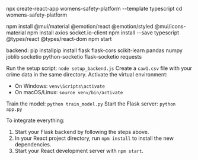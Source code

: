 npx create-react-app womens-safety-platform --template typescript
cd womens-safety-platform


npm install @mui/material @emotion/react @emotion/styled @mui/icons-material
npm install axios socket.io-client
npm install --save typescript @types/react @types/react-dom
npm start



backend: pip installpip install flask flask-cors scikit-learn pandas numpy joblib
 socketio python-socketio flask-socketio requests

Run the setup script: `node setup_backend.js`
Create a `caw1.csv` file with your crime data in the same directory.
Activate the virtual environment:

- On Windows: `venv\Scripts\activate`
- On macOS/Linux: `source venv/bin/activate`



Train the model: `python train_model.py`
Start the Flask server: `python app.py`


To integrate everything:

1. Start your Flask backend by following the steps above.
2. In your React project directory, run `npm install` to install the new dependencies.
3. Start your React development server with `npm start`.
